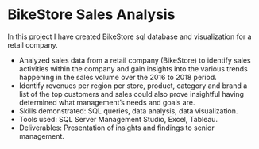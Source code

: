 # BikeStore Sales Analysis 

In this project I have created BikeStore sql database and visualization for a retail company. 
 

*  Analyzed sales data from a retail company (BikeStore) to identify sales activities within the company and gain  insights into the various trends happening in the sales volume over the 2016 to 2018 period.
* 	Identify revenues per region per store, product, category and brand a list of the top customers and sales could also prove insightful having determined what management’s needs and goals are.
* 	Skills demonstrated: SQL queries, data analysis, data visualization.
* 	Tools used: SQL Server Management Studio, Excel, Tableau.
* 	Deliverables: Presentation of insights and findings to senior management.

